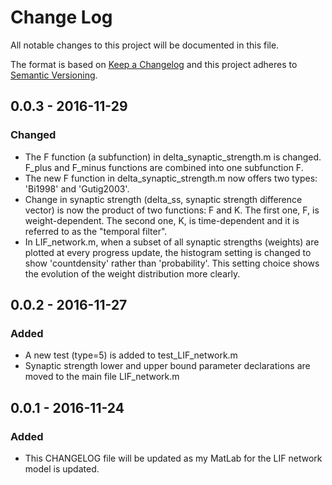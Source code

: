 # Change Log
All notable changes to this project will be documented in this file.

The format is based on [Keep a Changelog](http://keepachangelog.com/) 
and this project adheres to [Semantic Versioning](http://semver.org/).

## 0.0.3 - 2016-11-29
### Changed
- The F function (a subfunction) in delta_synaptic_strength.m is changed. F_plus and F_minus functions are combined into one subfunction F.
- The new F function in delta_synaptic_strength.m now offers two types: 'Bi1998' and 'Gutig2003'.
- Change in synaptic strength (delta_ss, synaptic strength difference vector) is now the product of two functions: F and K. The first one, F, is weight-dependent. The second one, K, is time-dependent and it is referred to as the "temporal filter".
- In LIF_network.m, when a subset of all synaptic strengths (weights) are plotted at every progress update, the histogram setting is changed to show 'countdensity' rather than 'probability'. This setting choice shows the evolution of the weight distribution more clearly.

## 0.0.2 - 2016-11-27
### Added
- A new test (type=5) is added to test_LIF_network.m
- Synaptic strength lower and upper bound parameter declarations are moved to the main file LIF_network.m


## 0.0.1 - 2016-11-24
### Added
- This CHANGELOG file will be updated as my MatLab for the LIF network model is updated.

